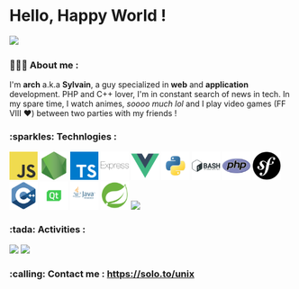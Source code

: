 <p align="center">
  <h1>Hello, Happy World !</h1>
  <img src="https://www.discoverchina.com/upload/pics/thumbs/7974d1ec6a14f248ea1fdb350cb564be.png"><br>
</p>

<h3>👨🏻‍🎓 About me :</h2>

I'm **arch** a.k.a **Sylvain**, a guy specialized in __web__ and __application__ development. PHP and C++ lover, I'm in constant search of news in tech. In my spare time, I watch animes, *soooo much lol* and I play video games (FF VIII :heart:) between two parties with my friends !

<h3>:sparkles: Technlogies :</h2>

<div>
  <img height="50" src="https://raw.githubusercontent.com/github/explore/80688e429a7d4ef2fca1e82350fe8e3517d3494d/topics/javascript/javascript.png">
    <img height="50" src="https://raw.githubusercontent.com/github/explore/80688e429a7d4ef2fca1e82350fe8e3517d3494d/topics/nodejs/nodejs.png">
    <img height="50" src="https://raw.githubusercontent.com/github/explore/80688e429a7d4ef2fca1e82350fe8e3517d3494d/topics/typescript/typescript.png">
  <img height="50" src="https://raw.githubusercontent.com/github/explore/80688e429a7d4ef2fca1e82350fe8e3517d3494d/topics/express/express.png">
  <img height="50" src="https://raw.githubusercontent.com/github/explore/80688e429a7d4ef2fca1e82350fe8e3517d3494d/topics/vue/vue.png">
  
  <img height="50" src="https://raw.githubusercontent.com/github/explore/80688e429a7d4ef2fca1e82350fe8e3517d3494d/topics/python/python.png">
  
  <img height="50" src="https://raw.githubusercontent.com/github/explore/80688e429a7d4ef2fca1e82350fe8e3517d3494d/topics/bash/bash.png">
  
  <img height="50" src="https://raw.githubusercontent.com/github/explore/80688e429a7d4ef2fca1e82350fe8e3517d3494d/topics/php/php.png">
    <img height="50" src="https://raw.githubusercontent.com/github/explore/80688e429a7d4ef2fca1e82350fe8e3517d3494d/topics/symfony/symfony.png">


  <img height="50" src="https://raw.githubusercontent.com/github/explore/80688e429a7d4ef2fca1e82350fe8e3517d3494d/topics/cpp/cpp.png">
    <img height="50" src="https://raw.githubusercontent.com/github/explore/80688e429a7d4ef2fca1e82350fe8e3517d3494d/topics/qt/qt.png">

  <img height="50" src="https://raw.githubusercontent.com/github/explore/80688e429a7d4ef2fca1e82350fe8e3517d3494d/topics/java/java.png">
    <img height="50" src="https://raw.githubusercontent.com/github/explore/8ab0be27a8c97992e4930e630e2d68ba8d819183/topics/spring/spring.png">
  <img height="50" src="https://static.spigotmc.org/img/spigot.png">
</div>

<h3>:tada: Activities :</h2>

<div>
  <img width="59%" src="https://github-readme-stats.vercel.app/api?username=retouching&show_icons=true&hide_border=true">
  <img width="40%" src="https://spotify-recently-played-readme.vercel.app/api?user=emam77f8njo59bukjawv1iohf">
</div>

<h3>:calling: Contact me : <b><a href="https://solo.to/unix">https://solo.to/unix</a></b></h2>
